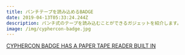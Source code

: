 ```yaml
---
title: パンチテープを読み込めるBADGE
date: 2019-04-13T05:33:24.244Z
description: パンチ式のテープを読み込むことができるガジェットを紹介します。
image: /img/cyphercon-badge.jpg
---
```

[CYPHERCON BADGE HAS A PAPER TAPE READER BUILT IN](https://hackaday.com/2019/04/12/cyphercon-badge-has-a-paper-tape-reader-built-in/)

